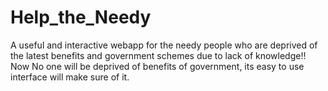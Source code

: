 # Help_the_Needy
A useful and interactive webapp for the needy people who are deprived of the latest benefits and government schemes due to lack of knowledge!!
<br>
Now No one will be deprived of benefits of government, its easy to use interface will make sure of it.
